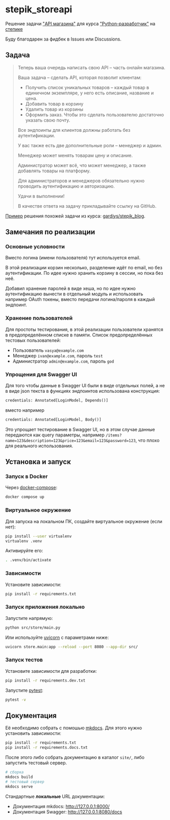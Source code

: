 # stepik_storeapi

Решение задачи ["API магазина"](https://stepik.org/lesson/1186984/step/8?unit=1222202) для курса ["Python-разработчик"](https://stepik.org/course/122813/) на [степике](https://stepik.org)

Буду благодарен за фидбек в Issues или Discussions.

## Задача

> Теперь ваша очередь написать свою API – часть онлайн магазина.
>
> Ваша задача – сделать API, которая позволит клиентам:
>
> - Получить список уникальных товаров – каждый товар в единичном экземпляре, у него есть описание, название и цена.
> - Добавить товар в корзину
> - Удалить товар из корзины
> - Оформить заказ. Чтобы это сделать пользователю достаточно указать свою почту.
>
> Все эндпоинты для клиентов должны работать без аутентификации.
>
> У вас также есть две дополнительные роли – менеджер и админ.
>
> Менеджер может менять товарам цену и описание.
>
> Администратор может всё, что может менеджер, а также добавлять товары на платформу.
>
> Для администраторов и менеджеров обязательно нужно проводить аутентификацию и авторизацию.
>
> Удачи в выполнении!
>
> В качестве ответа на задачу прикладывайте ссылку на GitHub.

[Пример](https://stepik.org/lesson/1186984/step/7?unit=1222202) решения похожей задачи из курса: [gardiys/stepik_blog](https://github.com/gardiys/stepik_blog).

## Замечания по реализации

### Основные условности

Вместо логина (имени пользователя) тут используется email.

В этой реализации корзин несколько, разделение идёт по email, но без аутентификации. По идее нужно хранить корзину в сессии, но пока без неё.

Добавил хранение паролей в виде хеша, но по идее нужно аутентификацию вынести в отдельный модуль и использовать например OAuth токены, вместо передачи логина/пароля в каждый эндпоинт.

### Хранение пользователей

Для простоты тестирования, в этой реализации пользователи хранятся в предопределённом списке в памяти.
Список предопределённых тестовых пользователей:

- Пользователь `vasya@example.com`
- Менеджер `ivan@example.com`, пароль `test`
- Администратор `admin@example.com`, пароль `god`

### Упрощения для Swagger UI

Для того чтобы данные в Swagger UI были в виде отдельных полей, а не в виде json текста в функциях эндпоинтов использована конструкция:

~~~python
credentials: Annotated[LoginModel, Depends()]
~~~

вместо например

~~~python
credentials: Annotated[LoginModel, Body()]
~~~

Это упрощает тестирование в Swagger UI, но в этом случае данные передаются как query параметры, например `/items?name=123&description=123&price=123&email=123&password=123`, что плохо для реального использования.

## Установка и запуск

### Запуск в Docker

Через [docker-compose](https://github.com/docker/compose):

~~~bash
docker compose up
~~~

### Виртуальное окружение

Для запуска на локальном ПК, создайте виртуальное окружение (если нет):

~~~bash
pip install --user virtualenv
virtualenv .venv
~~~

Активируйте его:

~~~bash
. .venv/bin/activate
~~~

### Зависимости

Установите зависимости:

~~~bash
pip install -r requirements.txt
~~~

### Запуск приложения локально

Запустите напрямую:

~~~bash
python src/store/main.py
~~~

Или используйте [uvicorn](https://www.uvicorn.org) с параметрами ниже:

~~~bash
uvicorn store.main:app --reload --port 8080 --app-dir src/
~~~

### Запуск тестов

Установите зависимости для разработки:

~~~bash
pip install -r requirements.dev.txt
~~~


Запустите [pytest](https://pytest.org):

~~~bash
pytest -v
~~~

## Документация

Её необходимо собрать с помошью [mkdocs](https://www.mkdocs.org). Для этого нужно установить зависимости:

~~~bash
pip install -r requirements.txt
pip install -r requirements.docs.txt
~~~

После этого либо собрать документацию в каталог `site/`, либо запустить тестовый сервер.

~~~bash
# сборка
mkdocs build
# тестовый сервер
mkdocs serve
~~~

Стандартные **локальные** URL документации:

- Документация mkdocs: <http://127.0.0.1:8000/>
- Документация Swagger: <http://127.0.0.1:8080/docs>
